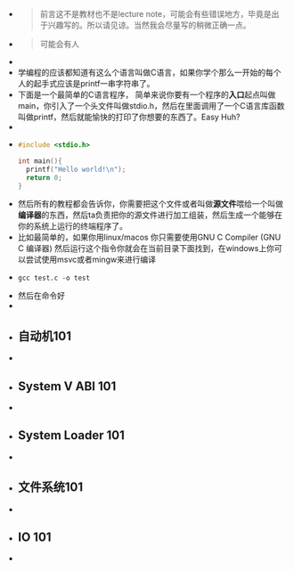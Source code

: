 - > 前言这不是教材也不是lecture note，可能会有些错误地方，毕竟是出于兴趣写的。所以请见谅。当然我会尽量写的稍微正确一点。
- > 可能会有人
-
- 学编程的应该都知道有这么个语言叫做C语言，如果你学个那么一开始的每个人的起手式应该是printf一串字符串了。
- 下面是一个最简单的C语言程序， 简单来说你要有一个程序的**入口**起点叫做main，你引入了一个头文件叫做stdio.h，然后在里面调用了一个C语言库函数叫做printf，然后就能愉快的打印了你想要的东西了。Easy Huh?
-
- ```C
  #include <stdio.h>
  
  int main(){
    printf("Hello world!\n");
    return 0;
  }
  ```
- 然后所有的教程都会告诉你，你需要把这个文件或者叫做**源文件**喂给一个叫做**编译器**的东西，然后ta负责把你的源文件进行加工组装，然后生成一个能够在你的系统上运行的终端程序了。
- 比如最简单的，如果你用linux/macos 你只需要使用GNU C Compiler (GNU C 编译器) 然后运行这个指令你就会在当前目录下面找到，在windows上你可以尝试使用msvc或者mingw来进行编译
- ```console
  gcc test.c -o test
  ```
- 然后在命令好
-
- ## 自动机101
-
- ## System V ABI 101
-
- ## System Loader 101
-
- ## 文件系统101
-
- ## IO 101
-